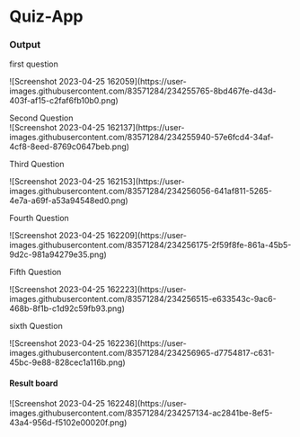 <h1>Quiz-App</h1>


<h3>Output</h3>

<p>first question</p>
  ![Screenshot 2023-04-25 162059](https://user-images.githubusercontent.com/83571284/234255765-8bd467fe-d43d-403f-af15-c2faf6fb10b0.png)

<p>Second Question<br/>
  ![Screenshot 2023-04-25 162137](https://user-images.githubusercontent.com/83571284/234255940-57e6fcd4-34af-4cf8-8eed-8769c0647beb.png)
</p>

<p>Third Question</p>
![Screenshot 2023-04-25 162153](https://user-images.githubusercontent.com/83571284/234256056-641af811-5265-4e7a-a69f-a53a94548ed0.png)


<p>Fourth Question</p>
![Screenshot 2023-04-25 162209](https://user-images.githubusercontent.com/83571284/234256175-2f59f8fe-861a-45b5-9d2c-981a94279e35.png)


<p>Fifth Question</p>
![Screenshot 2023-04-25 162223](https://user-images.githubusercontent.com/83571284/234256515-e633543c-9ac6-468b-8f1b-c1d92c59fb93.png)


<p> sixth Question</p>
![Screenshot 2023-04-25 162236](https://user-images.githubusercontent.com/83571284/234256965-d7754817-c631-45bc-9e88-828cec1a116b.png)


<h4>Result board</h4>
![Screenshot 2023-04-25 162248](https://user-images.githubusercontent.com/83571284/234257134-ac2841be-8ef5-43a4-956d-f5102e00020f.png)
